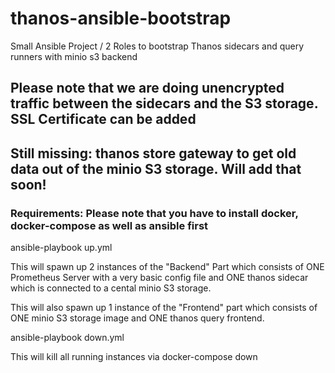 # thanos-ansible-bootstrap
Small Ansible Project / 2 Roles to bootstrap Thanos sidecars and query runners with minio s3 backend

## Please note that we are doing unencrypted traffic between the sidecars and the S3 storage. SSL Certificate can be added
## Still missing: thanos store gateway to get old data out of the minio S3 storage. Will add that soon! 

### Requirements: Please note that you have to install docker, docker-compose as well as ansible first ###

ansible-playbook up.yml

This will spawn up 2 instances of the "Backend" Part which consists of ONE Prometheus Server with a very basic config file and ONE thanos sidecar which is connected to a cental minio S3 storage.


This will also spawn up 1 instance of the "Frontend" part which consists of ONE minio S3 storage image and ONE thanos query frontend.



ansible-playbook down.yml

This will kill all running instances via docker-compose down
